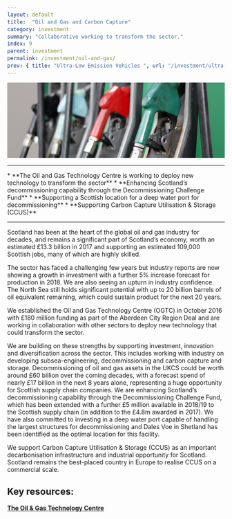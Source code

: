 ```yaml
---
layout: default
title:  "Oil and Gas and Carbon Capture"
category: investment
summary: "Collaborative working to transform the sector."
index: 9
parent: investment
permalink: /investment/oil-and-gas/
prev: { title: "Ultra-Low Emission Vehicles ", url: "/investment/ultra-low-emission-vehicles/" }
---
```


![Petrol pumps](/assets/images/pageimages/investment8.jpg)
<br>
<hr>
* **The Oil and Gas Technology Centre is working to deploy new technology to transform the sector**
* **Enhancing Scotland’s decommissioning capability through the Decommissioning Challenge Fund**
* **Supporting a Scottish location for a deep water port for decommissioning**
* **Supporting Carbon Capture Utilisation & Storage (CCUS)**

<hr>

Scotland has been at the heart of the global oil and gas industry for decades, and remains a significant part of Scotland’s economy, worth an estimated £13.3 billion in 2017 and supporting an estimated 109,000 Scottish jobs, many of which are highly skilled. 

The sector has faced a challenging few years but industry reports are now showing a growth in investment with a further 5% increase forecast for production in 2018.  We are also seeing an upturn in industry confidence.  The North Sea still holds significant potential with up to 20 billion barrels of oil equivalent remaining, which could sustain product for the next 20 years.

We established the Oil and Gas Technology Centre (OGTC) in October 2016 with £180 million funding as part of the Aberdeen City Region Deal and are working in collaboration with other sectors to deploy new technology that could transform the sector.

We are building on these strengths by supporting investment, innovation and diversification across the sector. This includes working with industry on developing subsea-engineering, decommissioning and carbon capture and storage. Decommissioning of oil and gas assets in the UKCS could be worth around £60 billion over the coming decades, with a forecast spend of nearly £17 billion in the next 8 years alone, representing a huge opportunity for Scottish supply chain companies.  We are enhancing Scotland’s decommissioning capability through the Decommissioning Challenge Fund, which has been extended with a further £5 million available in 2018/19 to the Scottish supply chain (in addition to the £4.8m awarded in 2017).  We have also committed to investing in a deep water port capable of handling the largest structures for decommissioning and Dales Voe in Shetland has been identified as the optimal location for this facility.

We support Carbon Capture Utilisation & Storage (CCUS) as an important decarbonisation infrastructure and industrial opportunity for Scotland. Scotland remains the best-placed country in Europe to realise CCUS on a commercial scale. 


## Key resources: 

**[The Oil & Gas Technology Centre](https://theogtc.com/)**
 
